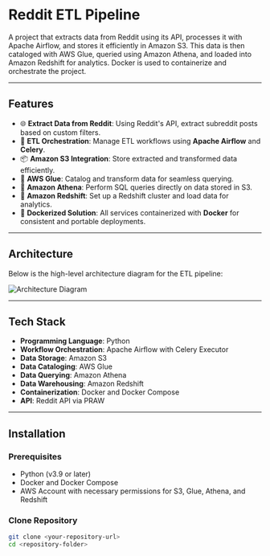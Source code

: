 # Reddit ETL Pipeline

A project that extracts data from Reddit using its API, processes it with Apache Airflow, and stores it efficiently in Amazon S3. This data is then cataloged with AWS Glue, queried using Amazon Athena, and loaded into Amazon Redshift for analytics. Docker is used to containerize and orchestrate the project.

---

## Features

- 🌐 **Extract Data from Reddit**: Using Reddit's API, extract subreddit posts based on custom filters.
- 🔄 **ETL Orchestration**: Manage ETL workflows using **Apache Airflow** and **Celery**.
- 📦 **Amazon S3 Integration**: Store extracted and transformed data efficiently.
- 🧠 **AWS Glue**: Catalog and transform data for seamless querying.
- 📜 **Amazon Athena**: Perform SQL queries directly on data stored in S3.
- 🏢 **Amazon Redshift**: Set up a Redshift cluster and load data for analytics.
- 🐳 **Dockerized Solution**: All services containerized with **Docker** for consistent and portable deployments.

---

## Architecture

Below is the high-level architecture diagram for the ETL pipeline:

![Architecture Diagram]([images/architecture.png](https://github.com/sashi789/DE_REDDIT_PROJECT/blob/226665f252285d1ed87921f68f0417fb96f2f9b2/RedditDataEngineering.png))

---

## Tech Stack

- **Programming Language**: Python
- **Workflow Orchestration**: Apache Airflow with Celery Executor
- **Data Storage**: Amazon S3
- **Data Cataloging**: AWS Glue
- **Data Querying**: Amazon Athena
- **Data Warehousing**: Amazon Redshift
- **Containerization**: Docker and Docker Compose
- **API**: Reddit API via PRAW

---

## Installation

### Prerequisites
- Python (v3.9 or later)
- Docker and Docker Compose
- AWS Account with necessary permissions for S3, Glue, Athena, and Redshift

### Clone Repository
```bash
git clone <your-repository-url>
cd <repository-folder>
